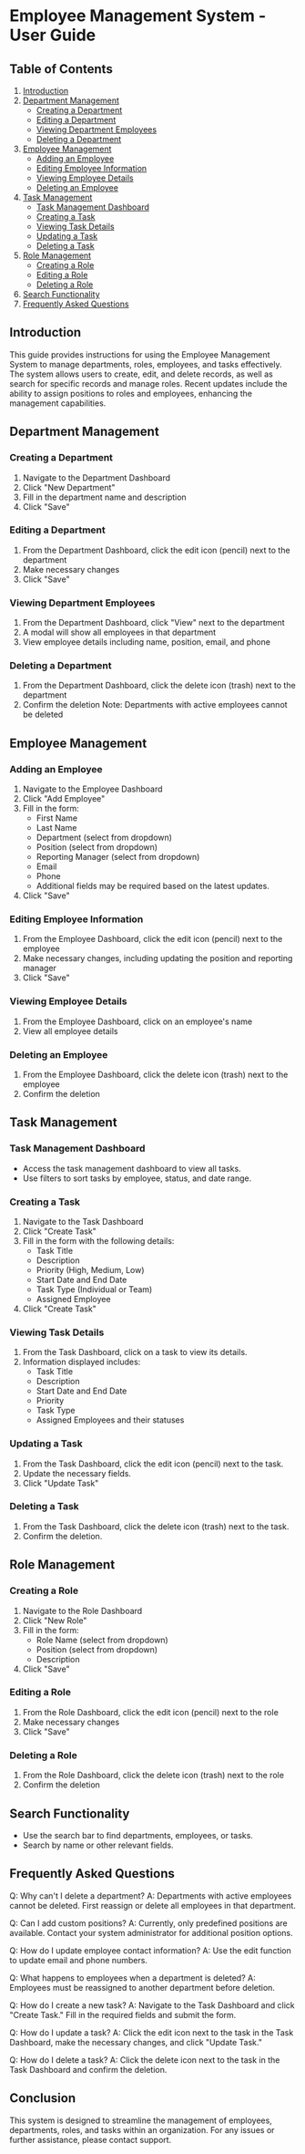 # Employee Management System - User Guide

## Table of Contents
1. [Introduction](#introduction)
2. [Department Management](#department-management)
   - [Creating a Department](#creating-a-department)
   - [Editing a Department](#editing-a-department)
   - [Viewing Department Employees](#viewing-department-employees)
   - [Deleting a Department](#deleting-a-department)
3. [Employee Management](#employee-management)
   - [Adding an Employee](#adding-an-employee)
   - [Editing Employee Information](#editing-employee-information)
   - [Viewing Employee Details](#viewing-employee-details)
   - [Deleting an Employee](#deleting-an-employee)
4. [Task Management](#task-management)
   - [Task Management Dashboard](#task-management-dashboard)
   - [Creating a Task](#creating-a-task)
   - [Viewing Task Details](#viewing-task-details)
   - [Updating a Task](#updating-a-task)
   - [Deleting a Task](#deleting-a-task)
5. [Role Management](#role-management)
   - [Creating a Role](#creating-a-role)
   - [Editing a Role](#editing-a-role)
   - [Deleting a Role](#deleting-a-role)
6. [Search Functionality](#search-functionality)
7. [Frequently Asked Questions](#frequently-asked-questions)

## Introduction
This guide provides instructions for using the Employee Management System to manage departments, roles, employees, and tasks effectively. The system allows users to create, edit, and delete records, as well as search for specific records and manage roles. Recent updates include the ability to assign positions to roles and employees, enhancing the management capabilities.

## Department Management

### Creating a Department
1. Navigate to the Department Dashboard
2. Click "New Department"
3. Fill in the department name and description
4. Click "Save"

### Editing a Department
1. From the Department Dashboard, click the edit icon (pencil) next to the department
2. Make necessary changes
3. Click "Save"

### Viewing Department Employees
1. From the Department Dashboard, click "View" next to the department
2. A modal will show all employees in that department
3. View employee details including name, position, email, and phone

### Deleting a Department
1. From the Department Dashboard, click the delete icon (trash) next to the department
2. Confirm the deletion
Note: Departments with active employees cannot be deleted

## Employee Management

### Adding an Employee
1. Navigate to the Employee Dashboard
2. Click "Add Employee"
3. Fill in the form:
   - First Name
   - Last Name
   - Department (select from dropdown)
   - Position (select from dropdown)
   - Reporting Manager (select from dropdown)
   - Email
   - Phone
   - Additional fields may be required based on the latest updates.
4. Click "Save"

### Editing Employee Information
1. From the Employee Dashboard, click the edit icon (pencil) next to the employee
2. Make necessary changes, including updating the position and reporting manager
3. Click "Save"

### Viewing Employee Details
1. From the Employee Dashboard, click on an employee's name
2. View all employee details

### Deleting an Employee
1. From the Employee Dashboard, click the delete icon (trash) next to the employee
2. Confirm the deletion

## Task Management

### Task Management Dashboard
- Access the task management dashboard to view all tasks.
- Use filters to sort tasks by employee, status, and date range.

### Creating a Task
1. Navigate to the Task Dashboard
2. Click "Create Task"
3. Fill in the form with the following details:
   - Task Title
   - Description
   - Priority (High, Medium, Low)
   - Start Date and End Date
   - Task Type (Individual or Team)
   - Assigned Employee
4. Click "Create Task"

### Viewing Task Details
1. From the Task Dashboard, click on a task to view its details.
2. Information displayed includes:
   - Task Title
   - Description
   - Start Date and End Date
   - Priority
   - Task Type
   - Assigned Employees and their statuses

### Updating a Task
1. From the Task Dashboard, click the edit icon (pencil) next to the task.
2. Update the necessary fields.
3. Click "Update Task"

### Deleting a Task
1. From the Task Dashboard, click the delete icon (trash) next to the task.
2. Confirm the deletion.

## Role Management

### Creating a Role
1. Navigate to the Role Dashboard
2. Click "New Role"
3. Fill in the form:
   - Role Name (select from dropdown)
   - Position (select from dropdown)
   - Description
4. Click "Save"

### Editing a Role
1. From the Role Dashboard, click the edit icon (pencil) next to the role
2. Make necessary changes
3. Click "Save"

### Deleting a Role
1. From the Role Dashboard, click the delete icon (trash) next to the role
2. Confirm the deletion

## Search Functionality
- Use the search bar to find departments, employees, or tasks.
- Search by name or other relevant fields.

## Frequently Asked Questions

Q: Why can't I delete a department?
A: Departments with active employees cannot be deleted. First reassign or delete all employees in that department.

Q: Can I add custom positions?
A: Currently, only predefined positions are available. Contact your system administrator for additional position options.

Q: How do I update employee contact information?
A: Use the edit function to update email and phone numbers.

Q: What happens to employees when a department is deleted?
A: Employees must be reassigned to another department before deletion.

Q: How do I create a new task?
A: Navigate to the Task Dashboard and click "Create Task." Fill in the required fields and submit the form.

Q: How do I update a task?
A: Click the edit icon next to the task in the Task Dashboard, make the necessary changes, and click "Update Task."

Q: How do I delete a task?
A: Click the delete icon next to the task in the Task Dashboard and confirm the deletion.

## Conclusion
This system is designed to streamline the management of employees, departments, roles, and tasks within an organization. For any issues or further assistance, please contact support.
